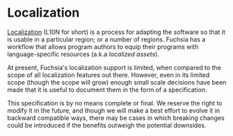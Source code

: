 # Localization

[Localization](https://en.wikipedia.org/wiki/Language_localisation) (L10N for
short) is a process for adapting the software so that it is usable in a
particular region; or a number of regions. Fuchsia has a workflow that allows
program authors to equip their programs with language-specific resources
(a.k.a _localized assets_).

At present, Fuchsia's localization support is limited, when compared to the
scope of all localization features out there. However, even in its limited
scope (though the scope will grow) enough small scale decisions have been made
that it is useful to document them in the form of a specification.

This specification is by no means complete or final. We reserve the right to
modify it in the future, and though we will make a best effort to evolve it in
backward compatible ways, there may be cases in which breaking changes could be
introduced if the benefits outweigh the potential downsides.
